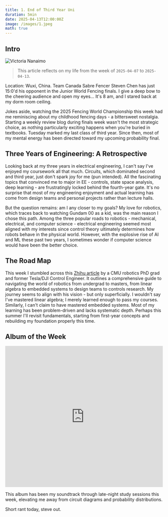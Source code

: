 ```yaml
---
title: 1. End of Third Year Uni
duration: 5min
date: 2025-04-13T12:00:00Z
image: /images/1.jpeg
math: true
---
```


## Intro

![Victoria Nanaimo](/images/1.jpeg)

> This article reflects on my life from the week of `2025-04-07` to `2025-04-13`.

Location: Wuxi, China. Team Canada Sabre Fencer Steven Chen has just 15:0'd his opponent in the Junior World Fencing finals. I give a deep bow to the cheering audience and open my eyes... It's 8 am, and I stared back at my dorm room ceiling.

Jokes aside, watching the 2025 Fencing World Championship this week had me reminiscing about my childhood fencing days - a bittersweet nostalgia. Starting a weekly review blog during finals week wasn't the most strategic choice, as nothing particularly exciting happens when you're buried in textbooks. Tuesday marked my last class of third year. Since then, most of my mental energy has been directed toward my upcoming probability final.

## Three Years of Engineering: A Retrospective

Looking back at my three years in electrical engineering, I can't say I've enjoyed my coursework all that much. Circuits, which dominated second and third year, just don't spark joy for me (pun intended). All the fascinating topics that convinced me to major in EE - controls, state space analysis, deep learning - are frustratingly locked behind the fourth-year gate. It's no surprise that most of my engineering enjoyment and actual learning has come from design teams and personal projects rather than lecture halls.

But the question remains: am I any closer to my goals? My love for robotics, which traces back to watching Gundam 00 as a kid, was the main reason I chose this path. Among the three popular roads to robotics - mechanical, electrical, and computer science - electrical engineering seemed most aligned with my interests since control theory ultimately determines how robots behave in the physical world. However, with the explosive rise of AI and ML these past two years, I sometimes wonder if computer science would have been the better choice.

## The Road Map

This week I stumbled across this [Zhihu article](https://zhuanlan.zhihu.com/p/22266788) by a CMU robotics PhD grad and former Tesla/DJI Control Engineer. It outlines a comprehensive guide to navigating the world of robotics from undergrad to masters, from linear algebra to embedded systems to design teams to controls research. My journey seems to align with his vision - but only superficially. I wouldn't say I've mastered linear algebra; I merely learned enough to pass my courses. Similarly, I can't claim to have mastered embedded systems. Most of my learning has been problem-driven and lacks systematic depth. Perhaps this summer I'll revisit fundamentals, starting from first-year concepts and rebuilding my foundation properly this time.

## Album of the Week

<iframe allow="autoplay *; encrypted-media *;" frameborder="0" height="450" style="width:100%;max-width:660px;overflow:hidden;background:transparent;" sandbox="allow-forms allow-popups allow-same-origin allow-scripts allow-storage-access-by-user-activation allow-top-navigation-by-user-activation" src="https://embed.music.apple.com/ca/album/i-lay-down-my-life-for-you/1760036431"></iframe>

This album has been my soundtrack through late-night study sessions this week, elevating me away from circuit diagrams and probability distributions.

Short rant today, steve out.
